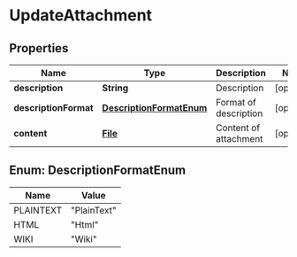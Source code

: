 

# UpdateAttachment

## Properties

Name | Type | Description | Notes
------------ | ------------- | ------------- | -------------
**description** | **String** | Description |  [optional]
**descriptionFormat** | [**DescriptionFormatEnum**](#DescriptionFormatEnum) | Format of description |  [optional]
**content** | [**File**](File.md) | Content of attachment |  [optional]



## Enum: DescriptionFormatEnum

Name | Value
---- | -----
PLAINTEXT | &quot;PlainText&quot;
HTML | &quot;Html&quot;
WIKI | &quot;Wiki&quot;



